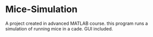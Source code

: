 # Mice-Simulation
A project created in advanced MATLAB course. this program runs a simulation of running mice in a cade. GUI included.
